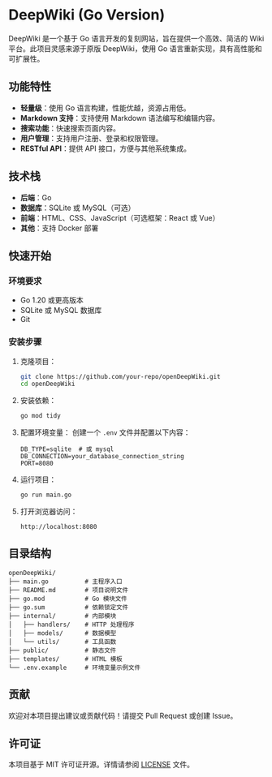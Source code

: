 # DeepWiki (Go Version)

DeepWiki 是一个基于 Go 语言开发的复刻网站，旨在提供一个高效、简洁的 Wiki 平台。此项目灵感来源于原版 DeepWiki，使用 Go 语言重新实现，具有高性能和可扩展性。

## 功能特性
- **轻量级**：使用 Go 语言构建，性能优越，资源占用低。
- **Markdown 支持**：支持使用 Markdown 语法编写和编辑内容。
- **搜索功能**：快速搜索页面内容。
- **用户管理**：支持用户注册、登录和权限管理。
- **RESTful API**：提供 API 接口，方便与其他系统集成。

## 技术栈
- **后端**：Go
- **数据库**：SQLite 或 MySQL（可选）
- **前端**：HTML、CSS、JavaScript（可选框架：React 或 Vue）
- **其他**：支持 Docker 部署

## 快速开始

### 环境要求
- Go 1.20 或更高版本
- SQLite 或 MySQL 数据库
- Git

### 安装步骤
1. 克隆项目：
   ```bash
   git clone https://github.com/your-repo/openDeepWiki.git
   cd openDeepWiki
   ```

2. 安装依赖：
   ```bash
   go mod tidy
   ```

3. 配置环境变量：
   创建一个 `.env` 文件并配置以下内容：
   ```env
   DB_TYPE=sqlite  # 或 mysql
   DB_CONNECTION=your_database_connection_string
   PORT=8080
   ```

4. 运行项目：
   ```bash
   go run main.go
   ```

5. 打开浏览器访问：
   ```
   http://localhost:8080
   ```

## 目录结构
```
openDeepWiki/
├── main.go          # 主程序入口
├── README.md        # 项目说明文件
├── go.mod           # Go 模块文件
├── go.sum           # 依赖锁定文件
├── internal/        # 内部模块
│   ├── handlers/    # HTTP 处理程序
│   ├── models/      # 数据模型
│   └── utils/       # 工具函数
├── public/          # 静态文件
├── templates/       # HTML 模板
└── .env.example     # 环境变量示例文件
```

## 贡献
欢迎对本项目提出建议或贡献代码！请提交 Pull Request 或创建 Issue。

## 许可证
本项目基于 MIT 许可证开源。详情请参阅 [LICENSE](LICENSE) 文件。
